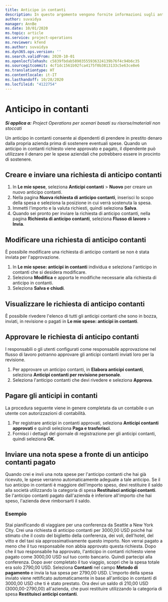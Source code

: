 ```yaml
---
title: Anticipo in contanti
description: In questo argomento vengono fornite informazioni sugli anticipi di contanti.
author: suvaidya
manager: AnnBe
ms.date: 10/01/2020
ms.topic: article
ms.service: project-operations
ms.reviewer: kfend
ms.author: suvaidya
ms.dyn365.ops.version: ''
ms.search.validFrom: 2020-10-01
ms.openlocfilehash: c5839fbdab58903555936324139b76f4c94b6c35
ms.sourcegitcommit: 4cf1dc1561b92fca4175f0b3813133c5e63ce8e6
ms.translationtype: HT
ms.contentlocale: it-IT
ms.lasthandoff: 10/28/2020
ms.locfileid: "4122754"
---
```

# <a name="cash-advance"></a>Anticipo in contanti

_**Si applica a:** Project Operations per scenari basati su risorse/materiali non stoccati_

Un anticipo in contanti consente ai dipendenti di prendere in prestito denaro dalla propria azienda prima di sostenere eventuali spese. Quando un anticipo in contanti richiesto viene approvato e pagato, il dipendente può utilizzare il denaro per le spese aziendali che potrebbero essere in procinto di sostenere. 

## <a name="create-and-submit-a-cash-advance-request"></a>Creare e inviare una richiesta di anticipo contanti

1. In **Le mie spese**, seleziona **Anticipi contanti** > **Nuovo** per creare un nuovo anticipo contanti. 
2. Nella pagina **Nuova richiesta di anticipo contanti**, inserisci lo scopo della spesa e seleziona la posizione in cui verrà sostenuta la spesa.
3. Immetti l'importo e la valuta richiesti, quindi seleziona **Salva**. 
4. Quando sei pronto per inviare la richiesta di anticipo contanti, nella pagina **Richiesta di anticipo contanti**, seleziona **Flusso di lavoro** > **Invia**.

## <a name="modify-a-cash-advance-request"></a>Modificare una richiesta di anticipo contanti

È possibile modificare una richiesta di anticipo contanti se non è stata inviata per l'approvazione.

1. In **Le mie spese: anticipi in contanti** individua e seleziona l'anticipo in contanti che si desidera modificare.
2. Seleziona **Modifica** e apporta le modifiche necessarie alla richiesta di anticipo in contanti. 
3. Seleziona **Salva e chiudi**.


## <a name="view-cash-advance-requests"></a>Visualizzare le richiesta di anticipo contanti
È possibile rivedere l'elenco di tutti gli anticipi contanti che sono in bozza, inviati, in revisione o pagati in **Le mie spese: anticipi in contanti**. 

## <a name="approve-cash-advance-requests"></a>Approvare le richiesta di anticipo contanti

I responsabili o gli utenti configurati come responsabile approvazione nel flusso di lavoro potranno approvare gli anticipi contanti inviati loro per la revisione. 

1. Per approvare un anticipo contanti, in **Elabora anticipi contanti**, seleziona **Anticipi contanti per revisione personale**.
2. Seleziona l'anticipo contanti che devi rivedere e seleziona **Approva**.  

## <a name="pay-cash-advances"></a>Pagare gli anticipi in contanti 
La procedura seguente viene in genere completata da un contabile o un utente con autorizzazioni di contabilità.

1. Per registrare anticipi in contanti approvati, seleziona **Anticipi contanti approvati** e quindi seleziona **Paga e trasferisci**.  
2. Fornisci i dettagli del giornale di registrazione per gli anticipi contanti, quindi seleziona **OK**. 

## <a name="submit-an-expense-report-against-a-paid-cash-advance"></a>Inviare una nota spese a fronte di un anticipo contanti pagato 

Quando crei e invii una nota spese per l'anticipo contanti che hai già ricevuto, le spese verranno automaticamente adeguate a tale anticipo. Se il tuo anticipo in contanti è maggiore dell'importo speso, devi restituire il saldo alla società utilizzando la categoria di spesa **Restituisci anticipi contanti**. Se l'anticipo contanti pagato dall'azienda è inferiore all'importo che hai speso, l'azienda deve rimborsarti il saldo. 

### <a name="example"></a>Esempio
Stai pianificando di viaggiare per una conferenza da Seattle a New York City. Crei una richiesta di anticipo contanti per 3000,00 USD poiché hai stimato che il costo del biglietto della conferenza, dei voli, dell'hotel, del vitto e del taxi sia approssimativamente questo importo. Non verrai pagato a meno che il tuo responsabile non abbia approvato questa richiesta. Dopo che il tuo responsabile ha approvato, l'anticipo in contanti richiesto viene pagato come 3000,00 USD sul tuo conto bancario. Quindi partecipi alla conferenza. Dopo aver completato il tuo viaggio, scopri che la spesa totale era solo 2790,00 USD. Seleziona **Contanti** nel campo **Metodo di pagamento** e invia la tua spesa per 2790,00 USD. L'importo della spesa inviato viene rettificato automaticamente in base all'anticipo in contanti di 3000,00 USD che ti è stato prestato. Ora devi un saldo di 210,00 USD (3000,00-2790,00) all'azienda, che puoi restituire utilizzando la categoria di spesa **Restituisci anticipi contanti**. 

